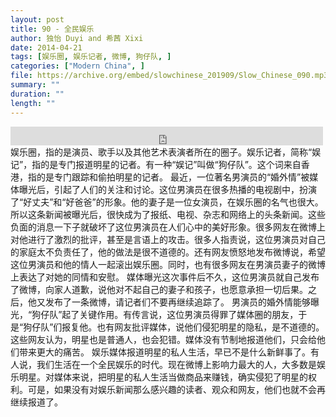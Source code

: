 ```yaml
---
layout: post
title: 90 - 全民娱乐
author: 独怡 Duyi and 希茜 Xixi
date: 2014-04-21
tags: [娱乐圈, 娱乐记者, 微博, 狗仔队, ]
categories: ["Modern China", ]
file: https://archive.org/embed/slowchinese_201909/Slow_Chinese_090.mp3
summary: ""
duration: ""
length: ""
---
```


<iframe src="https://archive.org/embed/slowchinese_201909/Slow_Chinese_090.mp3" width="500" height="30" frameborder="0" webkitallowfullscreen="true" mozallowfullscreen="true" allowfullscreen></iframe>
娱乐圈，指的是演员、歌手以及其他艺术表演者所在的圈子。娱乐记者，简称“娱记”，指的是专门报道明星的记者。有一种“娱记”叫做“狗仔队”。这个词来自香港，指的是专门跟踪和偷拍明星的记者。
最近，一位著名男演员的“婚外情”被媒体曝光后，引起了人们的关注和讨论。这位男演员在很多热播的电视剧中，扮演了“好丈夫”和“好爸爸”的形象。他的妻子是一位女演员，在娱乐圈的名气也很大。所以这条新闻被曝光后，很快成为了报纸、电视、杂志和网络上的头条新闻。这些负面的消息一下子就破坏了这位男演员在人们心中的美好形象。很多网友在微博上对他进行了激烈的批评，甚至是言语上的攻击。很多人指责说，这位男演员对自己的家庭太不负责任了，他的做法是很不道德的。还有网友愤怒地发布微博说，希望这位男演员和他的情人一起滚出娱乐圈。同时，也有很多网友在男演员妻子的微博上表达了对她的同情和安慰。
媒体曝光这次事件后不久，这位男演员就自己发布了微博，向家人道歉，说他对不起自己的妻子和孩子，也愿意承担一切后果。之后，他又发布了一条微博，请记者们不要再继续追踪了。
男演员的婚外情能够曝光，“狗仔队”起了关键作用。有传言说，这位男演员得罪了媒体圈的朋友，于是“狗仔队”们报复他。也有网友批评媒体，说他们侵犯明星的隐私，是不道德的。这些网友认为，明星也是普通人，也会犯错。媒体没有节制地报道他们，只会给他们带来更大的痛苦。
娱乐媒体报道明星的私人生活，早已不是什么新鲜事了。有人说，我们生活在一个全民娱乐的时代。现在微博上影响力最大的人，大多数是娱乐明星。对媒体来说，把明星的私人生活当做商品来赚钱，确实侵犯了明星的权利。可是，如果没有对娱乐新闻那么感兴趣的读者、观众和网友，他们也就不会再继续报道了。
 
